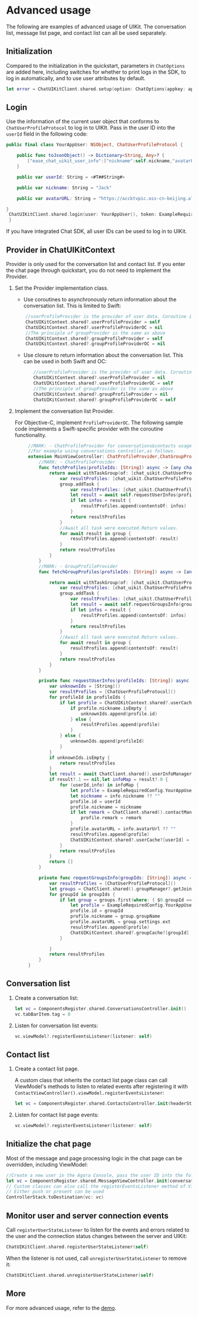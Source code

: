 # Advanced usage

The following are examples of advanced usage of UIKit. The conversation list, message list page, and contact list can all be used separately.

## Initialization

Compared to the initialization in the quickstart, parameters in `ChatOptions` are added here, including switches for whether to print logs in the SDK, to log in automatically, and to use user attributes by default.

```swift
let error = ChatUIKitClient.shared.setup(option: ChatOptions(appkey: appKey))
```

## Login

Use the information of the current user object that conforms to `ChatUserProfileProtocol` to log in to UIKIt. Pass in the user ID into the `userId` field in the following code:

```swift
public final class YourAppUser: NSObject, ChatUserProfileProtocol {

    public func toJsonObject() -> Dictionary<String, Any>? {
        ["ease_chat_uikit_user_info":["nickname":self.nickname,"avatarURL":self.avatarURL,"userId":self.id]]
    }

    public var userId: String = <#T##String#>

    public var nickname: String = "Jack"

    public var avatarURL: String = "https://accktvpic.oss-cn-beijing.aliyuncs.com/pic/sample_avatar/sample_avatar_1.png"

}
 ChatUIKitClient.shared.login(user: YourAppUser(), token: ExampleRequiredConfig.chatToken) { error in
 }
```

If you have integrated Chat SDK, all user IDs can be used to log in to UIKit.

## Provider in ChatUIKitContext

<Admonition type="tip" title="Note">Provider is only used for the conversation list and contact list. If you enter the chat page through quickstart, you do not need to implement the Provider.</Admonition>

1. Set the Provider implementation class.

   - Use coroutines to asynchronously return information about the conversation list. This is limited to Swift:

   ```swift
       //userProfileProvider is the provider of user data. Coroutine implementation and userProfileProviderOC cannot coexist at the same time. userProfileProviderOC is implemented using closures.
       ChatUIKitContext.shared?.userProfileProvider = self
       ChatUIKitContext.shared?.userProfileProviderOC = nil
       //The principle of groupProvider is the same as above
       ChatUIKitContext.shared?.groupProfileProvider = self
       ChatUIKitContext.shared?.groupProfileProviderOC = nil
   ```

   - Use closure to return information about the conversation list. This can be used in both Swift and OC:

   ```swift
          //userProfileProvider is the provider of user data. Coroutine implementation and userProfileProviderOC cannot coexist at the same time. userProfileProviderOC is implemented using closures.
          ChatUIKitContext.shared?.userProfileProvider = nil
          ChatUIKitContext.shared?.userProfileProviderOC = self
          //The principle of groupProvider is the same as above
          ChatUIKitContext.shared?.groupProfileProvider = nil
          ChatUIKitContext.shared?.groupProfileProviderOC = self
   ```

2. Implement the conversation list Provider.

   For Objective-C, implement `ProfileProviderOC`. The following sample code implements a Swift-specific provider with the coroutine functionality.

   ```swift
        //MARK: - ChatProfileProvider for conversations&contacts usage.
        //For example using conversations controller,as follows.
        extension MainViewController: ChatProfileProvider,ChatGroupProfileProvider {
            //MARK: - ChatProfileProvider
            func fetchProfiles(profileIds: [String]) async -> [any chat_uikit.ChatUserProfileProtocol] {
                return await withTaskGroup(of: [chat_uikit.ChatUserProfileProtocol].self, returning: [chat_uikit.ChatUserProfileProtocol].self) { group in
                    var resultProfiles: [chat_uikit.ChatUserProfileProtocol] = []
                    group.addTask {
                        var resultProfiles: [chat_uikit.ChatUserProfileProtocol] = []
                        let result = await self.requestUserInfos(profileIds: profileIds)
                        if let infos = result {
                            resultProfiles.append(contentsOf: infos)
                        }
                        return resultProfiles
                    }
                    //Await all task were executed.Return values.
                    for await result in group {
                        resultProfiles.append(contentsOf: result)
                    }
                    return resultProfiles
                }
            }
            //MARK: - GroupProfileProvider
            func fetchGroupProfiles(profileIds: [String]) async -> [any chat_uikit.ChatUserProfileProtocol] {

                return await withTaskGroup(of: [chat_uikit.ChatUserProfileProtocol].self, returning: [chat_uikit.ChatUserProfileProtocol].self) { group in
                    var resultProfiles: [chat_uikit.ChatUserProfileProtocol] = []
                    group.addTask {
                        var resultProfiles: [chat_uikit.ChatUserProfileProtocol] = []
                        let result = await self.requestGroupsInfo(groupIds: profileIds)
                        if let infos = result {
                            resultProfiles.append(contentsOf: infos)
                        }
                        return resultProfiles
                    }
                    //Await all task were executed.Return values.
                    for await result in group {
                        resultProfiles.append(contentsOf: result)
                    }
                    return resultProfiles
                }
            }

            private func requestUserInfos(profileIds: [String]) async -> [ChatUserProfileProtocol]? {
                var unknownIds = [String]()
                var resultProfiles = [ChatUserProfileProtocol]()
                for profileId in profileIds {
                    if let profile = ChatUIKitContext.shared?.userCache?[profileId] {
                        if profile.nickname.isEmpty {
                            unknownIds.append(profile.id)
                        } else {
                            resultProfiles.append(profile)
                        }
                    } else {
                        unknownIds.append(profileId)
                    }
                }
                if unknownIds.isEmpty {
                    return resultProfiles
                }
                let result = await ChatClient.shared().userInfoManager?.fetchUserInfo(byId: unknownIds)
                if result?.1 == nil,let infoMap = result?.0 {
                    for (userId,info) in infoMap {
                        let profile = ExampleRequiredConfig.YourAppUser()
                        let nickname = info.nickname ?? ""
                        profile.id = userId
                        profile.nickname = nickname
                        if let remark = ChatClient.shared().contactManager?.getContact(userId)?.remark {
                            profile.remark = remark
                        }
                        profile.avatarURL = info.avatarUrl ?? ""
                        resultProfiles.append(profile)
                        ChatUIKitContext.shared?.userCache?[userId] = profile
                    }
                    return resultProfiles
                }
                return []
            }

            private func requestGroupsInfo(groupIds: [String]) async -> [ChatUserProfileProtocol]? {
                var resultProfiles = [ChatUserProfileProtocol]()
                let groups = ChatClient.shared().groupManager?.getJoinedGroups() ?? []
                for groupId in groupIds {
                    if let group = groups.first(where: { $0.groupId == groupId }) {
                        let profile = ExampleRequiredConfig.YourAppUser()
                        profile.id = groupId
                        profile.nickname = group.groupName
                        profile.avatarURL = group.settings.ext
                        resultProfiles.append(profile)
                        ChatUIKitContext.shared?.groupCache?[groupId] = profile
                    }

                }
                return resultProfiles
            }
        }
   ```

## Conversation list

1. Create a conversation list:

   ```swift
   let vc = ComponentsRegister.shared.ConversationsController.init()
   vc.tabBarItem.tag = 0
   ```

1. Listen for conversation list events:

   ```swift
   vc.viewModel?.registerEventsListener(listener: self)
   ```

## Contact list

1. Create a contact list page.

   A custom class that inherits the contact list page class can call ViewModel's methods to listen to related events after registering it with `ContactViewController().viewModel.registerEventsListener`:

   ```swift
   let vc = ComponentsRegister.shared.ContactsController.init(headerStyle: .contact)
   ```

1. Listen for contact list page events:

   ```swift
   vc.viewModel?.registerEventsListener(listener: self)
   ```

## Initialize the chat page

Most of the message and page processing logic in the chat page can be overridden, including ViewModel:

```swift
//Create a new user in the Agora Console, pass the user ID into the following constructor parameters, and jump to the chat page.
let vc = ComponentsRegister.shared.MessageViewController.init(conversationId: <#ID of the user just created#>, chatType: .chat)
// Custom classes can also call the registerEventsListener method of ViewModel to listen for chat message-related events, such as message reception, long press, click, etc.
// Either push or present can be used
ControllerStack.toDestination(vc: vc)
```

## Monitor user and server connection events

Call `registerUserStateListener` to listen for the events and errors related to the user and the connection status changes between the server and UIKit:

```swift
ChatUIKitClient.shared.registerUserStateListener(self)
```

When the listener is not used, call `unregisterUserStateListener` to remove it:

```swift
ChatUIKitClient.shared.unregisterUserStateListener(self)
```

## More

For more advanced usage, refer to the [demo](https://github.com/AgoraIO-Usecase/AgoraChat-ios/tree/SwiftDemo).
